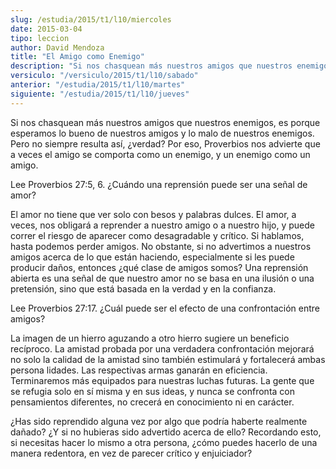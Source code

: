 ```yaml
---
slug: /estudia/2015/t1/l10/miercoles
date: 2015-03-04
tipo: leccion
author: David Mendoza
title: "El Amigo como Enemigo"
description: "Si nos chasquean más nuestros amigos que nuestros enemigos, es porque esperamos lo bueno de nuestros amigos y lo malo de nuestros enemigos. Pero no siempre resulta así, ¿verdad? Por eso, Proverbios nos advierte..."
versiculo: "/versiculo/2015/t1/l10/sabado"
anterior: "/estudia/2015/t1/l10/martes"
siguiente: "/estudia/2015/t1/l10/jueves"
---
```


Si nos chasquean más nuestros amigos que nuestros enemigos, es porque esperamos lo bueno de nuestros amigos y lo malo de nuestros enemigos. Pero no siempre resulta así, ¿verdad? Por eso, Proverbios nos advierte que a veces el amigo se comporta como un enemigo, y un enemigo como un amigo.

Lee Proverbios 27:5, 6. ¿Cuándo una reprensión puede ser una señal de amor?

El amor no tiene que ver solo con besos y palabras dulces. El amor, a veces, nos obligará a reprender a nuestro amigo o a nuestro hijo, y puede correr el riesgo de aparecer como desagradable y crítico. Si hablamos, hasta podemos perder amigos. No obstante, si no advertimos a nuestros amigos acerca de lo que están haciendo, especialmente si les puede producir daños, entonces ¿qué clase de amigos somos? Una reprensión abierta es una señal de que nuestro amor no se basa en una ilusión o una pretensión, sino que está basada en la verdad y en la confianza.

Lee Proverbios 27:17. ¿Cuál puede ser el efecto de una confrontación entre amigos?

La imagen de un hierro aguzando a otro hierro sugiere un beneficio recíproco. La amistad probada por una verdadera confrontación mejorará no solo la calidad de la amistad sino también estimulará y fortalecerá ambas persona lidades. Las respectivas armas ganarán en eficiencia. Terminaremos más equipados para nuestras luchas futuras. La gente que se refugia solo en sí misma y en sus ideas, y nunca se confronta con pensamientos diferentes, no crecerá en conocimiento ni en carácter.

¿Has sido reprendido alguna vez por algo que podría haberte realmente dañado? ¿Y si no hubieras sido advertido acerca de ello? Recordando esto, si necesitas hacer lo mismo a otra persona, ¿cómo puedes hacerlo de una manera redentora, en vez de parecer crítico y enjuiciador?
